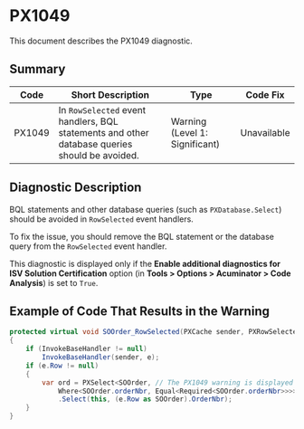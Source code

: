 # PX1049
This document describes the PX1049 diagnostic.

## Summary

| Code   | Short Description                                                                             | Type                           | Code Fix    | 
| ------ | --------------------------------------------------------------------------------------------- | ------------------------------ | ----------- | 
| PX1049 | In `RowSelected` event handlers, BQL statements and other database queries should be avoided. | Warning (Level 1: Significant) | Unavailable | 

## Diagnostic Description
BQL statements and other database queries (such as `PXDatabase.Select`) should be avoided in `RowSelected` event handlers.

To fix the issue, you should remove the BQL statement or the database query from the `RowSelected` event handler.

This diagnostic is displayed only if the **Enable additional diagnostics for ISV Solution Certification** option (in **Tools > Options > Acuminator > Code Analysis**) is set to `True`.

## Example of Code That Results in the Warning

```C#
protected virtual void SOOrder_RowSelected(PXCache sender, PXRowSelectedEventArgs e, PXRowSelected InvokeBaseHandler)
{
    if (InvokeBaseHandler != null)
        InvokeBaseHandler(sender, e);
    if (e.Row != null)
    {
        var ord = PXSelect<SOOrder, // The PX1049 warning is displayed for this line.
            Where<SOOrder.orderNbr, Equal<Required<SOOrder.orderNbr>>>>
            .Select(this, (e.Row as SOOrder).OrderNbr);
    }
}
```